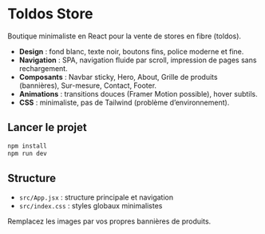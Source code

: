 # Toldos Store

Boutique minimaliste en React pour la vente de stores en fibre (toldos).

- **Design** : fond blanc, texte noir, boutons fins, police moderne et fine.
- **Navigation** : SPA, navigation fluide par scroll, impression de pages sans rechargement.
- **Composants** : Navbar sticky, Hero, About, Grille de produits (bannières), Sur-mesure, Contact, Footer.
- **Animations** : transitions douces (Framer Motion possible), hover subtils.
- **CSS** : minimaliste, pas de Tailwind (problème d’environnement).

## Lancer le projet

```bash
npm install
npm run dev
```

## Structure
- `src/App.jsx` : structure principale et navigation
- `src/index.css` : styles globaux minimalistes

Remplacez les images par vos propres bannières de produits.
